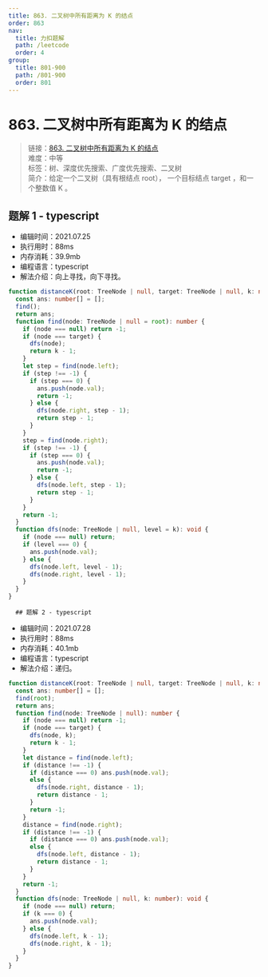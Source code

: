 ```yaml
---
title: 863. 二叉树中所有距离为 K 的结点
order: 863
nav:
  title: 力扣题解
  path: /leetcode
  order: 4
group:
  title: 801-900
  path: /801-900
  order: 801
---
```


# 863. 二叉树中所有距离为 K 的结点

> 链接：[863. 二叉树中所有距离为 K 的结点](https://leetcode-cn.com/problems/all-nodes-distance-k-in-binary-tree/)  
> 难度：中等  
> 标签：树、深度优先搜索、广度优先搜索、二叉树  
> 简介：给定一个二叉树（具有根结点 root）， 一个目标结点 target ，和一个整数值 K 。

## 题解 1 - typescript

- 编辑时间：2021.07.25
- 执行用时：88ms
- 内存消耗：39.9mb
- 编程语言：typescript
- 解法介绍：向上寻找，向下寻找。

```typescript
function distanceK(root: TreeNode | null, target: TreeNode | null, k: number): number[] {
  const ans: number[] = [];
  find();
  return ans;
  function find(node: TreeNode | null = root): number {
    if (node === null) return -1;
    if (node === target) {
      dfs(node);
      return k - 1;
    }
    let step = find(node.left);
    if (step !== -1) {
      if (step === 0) {
        ans.push(node.val);
        return -1;
      } else {
        dfs(node.right, step - 1);
        return step - 1;
      }
    }
    step = find(node.right);
    if (step !== -1) {
      if (step === 0) {
        ans.push(node.val);
        return -1;
      } else {
        dfs(node.left, step - 1);
        return step - 1;
      }
    }
    return -1;
  }
  function dfs(node: TreeNode | null, level = k): void {
    if (node === null) return;
    if (level === 0) {
      ans.push(node.val);
    } else {
      dfs(node.left, level - 1);
      dfs(node.right, level - 1);
    }
  }
}
```

      ## 题解 2 - typescript

- 编辑时间：2021.07.28
- 执行用时：88ms
- 内存消耗：40.1mb
- 编程语言：typescript
- 解法介绍：递归。

```typescript
function distanceK(root: TreeNode | null, target: TreeNode | null, k: number): number[] {
  const ans: number[] = [];
  find(root);
  return ans;
  function find(node: TreeNode | null): number {
    if (node === null) return -1;
    if (node === target) {
      dfs(node, k);
      return k - 1;
    }
    let distance = find(node.left);
    if (distance !== -1) {
      if (distance === 0) ans.push(node.val);
      else {
        dfs(node.right, distance - 1);
        return distance - 1;
      }
      return -1;
    }
    distance = find(node.right);
    if (distance !== -1) {
      if (distance === 0) ans.push(node.val);
      else {
        dfs(node.left, distance - 1);
        return distance - 1;
      }
    }
    return -1;
  }
  function dfs(node: TreeNode | null, k: number): void {
    if (node === null) return;
    if (k === 0) {
      ans.push(node.val);
    } else {
      dfs(node.left, k - 1);
      dfs(node.right, k - 1);
    }
  }
}
```
